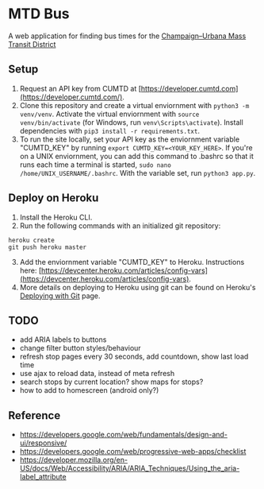 # MTD Bus

A web application for finding bus times for the [Champaign–Urbana Mass Transit District](https://mtd.org/)

## Setup

1. Request an API key from CUMTD at [https://developer.cumtd.com](https://developer.cumtd.com/).
2. Clone this repository and create a virtual enviornment with `python3 -m venv/venv`. Activate the virtual enviornment with `source venv/bin/activate` (for Windows, run `venv\Scripts\activate`). Install dependencies with `pip3 install -r requirements.txt`.
3. To run the site locally, set your API key as the enviornment variable "CUMTD_KEY" by running `export CUMTD_KEY=<YOUR_KEY_HERE>`. If you're on a UNIX enviornment, you can add this command to .bashrc so that it runs each time a terminal is started, `sudo nano /home/UNIX_USERNAME/.bashrc`. With the variable set, run `python3 app.py`.

## Deploy on Heroku

1. Install the Heroku CLI.
2. Run the following commands with an initialized git repository:
```
heroku create
git push heroku master
```
3. Add the enviornment variable "CUMTD_KEY" to Heroku. Instructions here: [https://devcenter.heroku.com/articles/config-vars](https://devcenter.heroku.com/articles/config-vars). 
4. More details on deploying to Heroku using git can be found on Heroku's [Deploying with Git](https://devcenter.heroku.com/articles/git) page.

## TODO

- add ARIA labels to buttons
- change filter button styles/behaviour
- refresh stop pages every 30 seconds, add countdown, show last load time
- use ajax to reload data, instead of meta refresh
- search stops by current location? show maps for stops?
- how to add to homescreen (android only?)

## Reference

- https://developers.google.com/web/fundamentals/design-and-ui/responsive/
- https://developers.google.com/web/progressive-web-apps/checklist
- https://developer.mozilla.org/en-US/docs/Web/Accessibility/ARIA/ARIA_Techniques/Using_the_aria-label_attribute

